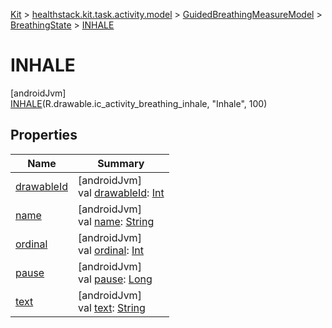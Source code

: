 
[Kit](../../../../../kit.html) > [healthstack.kit.task.activity.model](../../../index.html) > [GuidedBreathingMeasureModel](../../index.html) > [BreathingState](../index.html) > [INHALE](index.html)



# INHALE



[androidJvm]\
[INHALE](index.html)(R.drawable.ic_activity_breathing_inhale, &quot;Inhale&quot;, 100)



## Properties


| Name | Summary |
|---|---|
| [drawableId](../drawable-id.html) | [androidJvm]<br>val [drawableId](../drawable-id.html): [Int](https://kotlinlang.org/api/latest/jvm/stdlib/kotlin/-int/index.html) |
| [name](../../../../healthstack.kit.ui.util/-interaction-type/-n-o-t-h-i-n-g/index.html#-372974862%2FProperties%2F-106109196) | [androidJvm]<br>val [name](../../../../healthstack.kit.ui.util/-interaction-type/-n-o-t-h-i-n-g/index.html#-372974862%2FProperties%2F-106109196): [String](https://kotlinlang.org/api/latest/jvm/stdlib/kotlin/-string/index.html) |
| [ordinal](../../../../healthstack.kit.ui.util/-interaction-type/-n-o-t-h-i-n-g/index.html#-739389684%2FProperties%2F-106109196) | [androidJvm]<br>val [ordinal](../../../../healthstack.kit.ui.util/-interaction-type/-n-o-t-h-i-n-g/index.html#-739389684%2FProperties%2F-106109196): [Int](https://kotlinlang.org/api/latest/jvm/stdlib/kotlin/-int/index.html) |
| [pause](../pause.html) | [androidJvm]<br>val [pause](../pause.html): [Long](https://kotlinlang.org/api/latest/jvm/stdlib/kotlin/-long/index.html) |
| [text](../text.html) | [androidJvm]<br>val [text](../text.html): [String](https://kotlinlang.org/api/latest/jvm/stdlib/kotlin/-string/index.html) |

